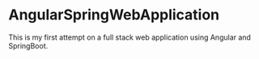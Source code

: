 # AngularSpringWebApplication
This is my first attempt on a full stack web application using Angular and SpringBoot.
